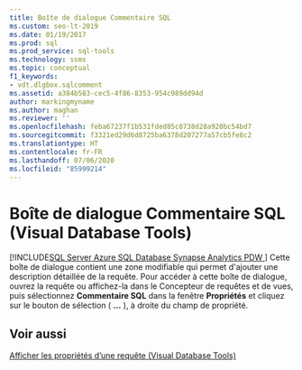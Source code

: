 ```yaml
---
title: Boîte de dialogue Commentaire SQL
ms.custom: seo-lt-2019
ms.date: 01/19/2017
ms.prod: sql
ms.prod_service: sql-tools
ms.technology: ssms
ms.topic: conceptual
f1_keywords:
- vdt.dlgbox.sqlcomment
ms.assetid: a384b583-cec5-4f86-8353-954c989dd94d
author: markingmyname
ms.author: maghan
ms.reviewer: ''
ms.openlocfilehash: feba67237f1b531fded85c8738d28a920bc54bd7
ms.sourcegitcommit: f3321ed29d6d8725ba6378d207277a57cb5fe8c2
ms.translationtype: HT
ms.contentlocale: fr-FR
ms.lasthandoff: 07/06/2020
ms.locfileid: "85999214"
---
```

# <a name="sql-comment-dialog-box-visual-database-tools"></a>Boîte de dialogue Commentaire SQL (Visual Database Tools)
[!INCLUDE[SQL Server Azure SQL Database Synapse Analytics PDW ](../../includes/applies-to-version/sql-asdb-asdbmi-asa-pdw.md)]
Cette boîte de dialogue contient une zone modifiable qui permet d'ajouter une description détaillée de la requête. Pour accéder à cette boîte de dialogue, ouvrez la requête ou affichez-la dans le Concepteur de requêtes et de vues, puis sélectionnez **Commentaire SQL** dans la fenêtre **Propriétés** et cliquez sur le bouton de sélection ( **…** ), à droite du champ de propriété.  
  
## <a name="see-also"></a>Voir aussi  
[Afficher les propriétés d’une requête &#40;Visual Database Tools&#41;](../../ssms/visual-db-tools/show-query-properties-visual-database-tools.md)  
  
